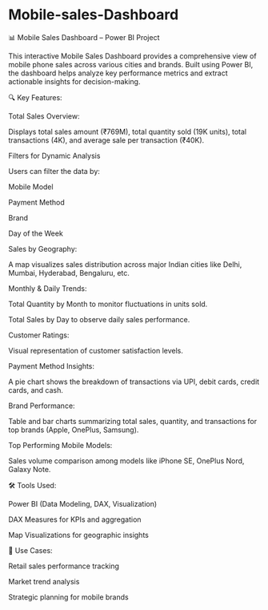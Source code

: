 # Mobile-sales-Dashboard

📊 Mobile Sales Dashboard – Power BI Project

This interactive Mobile Sales Dashboard provides a comprehensive view of mobile phone sales across various cities and brands. Built using Power BI, the dashboard helps analyze key performance metrics and extract actionable insights for decision-making.

🔍 Key Features:

Total Sales Overview:

Displays total sales amount (₹769M), total quantity sold (19K units), total transactions (4K), and average sale per transaction (₹40K).

Filters for Dynamic Analysis

Users can filter the data by:

Mobile Model

Payment Method

Brand

Day of the Week

Sales by Geography:

A map visualizes sales distribution across major Indian cities like Delhi, Mumbai, Hyderabad, Bengaluru, etc.

Monthly & Daily Trends:

Total Quantity by Month to monitor fluctuations in units sold.

Total Sales by Day to observe daily sales performance.

Customer Ratings:

Visual representation of customer satisfaction levels.

Payment Method Insights:

A pie chart shows the breakdown of transactions via UPI, debit cards, credit cards, and cash.

Brand Performance:

Table and bar charts summarizing total sales, quantity, and transactions for top brands (Apple, OnePlus, Samsung).

Top Performing Mobile Models:

Sales volume comparison among models like iPhone SE, OnePlus Nord, Galaxy Note.

🛠️ Tools Used:

Power BI (Data Modeling, DAX, Visualization)

DAX Measures for KPIs and aggregation

Map Visualizations for geographic insights

📁 Use Cases:

Retail sales performance tracking

Market trend analysis

Strategic planning for mobile brands
